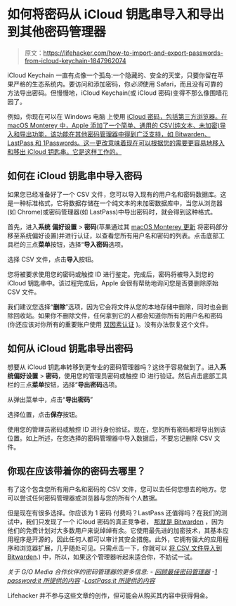 # 如何将密码从 iCloud 钥匙串导入和导出到其他密码管理器

> 原文：<https://lifehacker.com/how-to-import-and-export-passwords-from-icloud-keychain-1847962074>

iCloud Keychain 一直有点像一个孤岛:一个隐藏的、安全的天堂，只要你留在苹果严格的生态系统内。要访问和添加密码，你*必须*使用 Safari，而且没有可靠的方法导出密码。但慢慢地，iCloud Keychain(或 iCloud 密码)变得不那么像围墙花园了。



例如，你现在可以在 Windows 电脑 上使用 [iCloud 密码，包括第三方浏览器。在 macOS Monterey 中，Apple 添加了一个简单、通用的 CSV(纯文本、未加密)导入和导出功能，该功能在其他密码管理器中得到广泛支持，如 Bitwarden、LastPass 和 1Passwords。这一更改意味着现在可以根据您的需要更容易地移入和移出 iCloud 钥匙串。它是这样工作的。](https://lifehacker.com/how-to-finally-use-your-icloud-passwords-on-windows-1847507307)

## 如何在 iCloud 钥匙串中导入密码

如果您已经准备好了一个 CSV 文件，您可以导入现有的用户名和密码数据库。这是一种标准格式，它将数据存储在一个纯文本的未加密数据库中，当您从浏览器(如 Chrome)或密码管理器(如 LastPass)中导出密码时，就会得到这种格式。

首先，进入**系统** **偏好设置** > **密码**(苹果通过其 [macOS Monterey 更新](https://lifehacker.com/31-new-macos-monterey-features-youll-actually-want-to-u-1847900965) 将密码部分移至系统偏好设置)并进行认证，以查看您所有用户名和密码的列表。点击底部工具栏的三点**菜单**按钮，选择“**导入密码**选项。

选择 CSV 文件，点击**导入**按钮。

您将被要求使用您的密码或触控 ID 进行鉴定。完成后，密码将被导入到您的 iCloud 钥匙串中。该过程完成后，Apple 会很有帮助地询问您是否要删除原始 CSV 文件。

我们建议您选择“**删除**”选项，因为它会将文件从您的本地存储中删除，同时也会删除回收站。如果你不删除文件，任何拿到它的人都会知道你所有的用户名和密码(你还应该对你所有的重要账户使用 [双因素认证](https://lifehacker.com/no-one-knows-about-two-factor-authentication-and-privat-1838913065) )。没有办法恢复这个文件。

## 如何从 iCloud 钥匙串导出密码

想要从 iCloud 钥匙串转移到更专业的密码管理器吗？这终于容易做到了。进入**系统偏好设置** > **密码**，使用您的管理员密码或触控 ID 进行验证。然后点击底部工具栏的三点**菜单**按钮，选择“**导出密码**选项。

从弹出菜单中，点击“**导出密码**”

选择位置，点击**保存**按钮。

使用您的管理员密码或触控 ID 进行身份验证。现在，您的所有密码都将导出到该位置。如上所述，在您选择的密码管理器中导入数据后，不要忘记删除 CSV 文件。

## 你现在应该带着你的密码去哪里？

有了这个包含您所有用户名和密码的 CSV 文件，您可以去任何您想去的地方。您可以尝试任何密码管理器或浏览器与您的所有个人数据。

但是现在有很多选择。你应该为 1 密码 付费吗？LastPass 还值得吗？在我们的测试中，我们只发现了一个 iCloud 密码的真正竞争者， [那就是 Bitwarden](https://lifehacker.com/bitwarden-is-now-the-best-free-alternative-to-lastpass-1846289833) ，因为他们的免费计划对大多数用户来说绰绰有余。它使用最先进的加密技术，其基本应用程序是开源的，因此任何人都可以审计其安全措施。此外，它拥有强大的应用程序和浏览器扩展，几乎随处可见。只需点击一下，你就可以 [将 CSV 文件导入到 Bitwarden](https://bitwarden.com/help/article/import-data/#:~:text=Import%20to%20your%20Personal%20Vault,-Importing%20data%20to&text=To%20import%20your%20data%3A,Bitwarden%20support%20for%20import%3F).) 中，所以，如果这个管理器听起来适合你，不妨试一试。

*关于 G/O Media 合作伙伴的密码管理器的更多信息:*
*-* [*回顾最佳密码管理器*](https://lifehacker.com/advisor/best-password-manager/)
*-*[*1 password:it 所提供的内容*](https://lifehacker.com/advisor/1password-review/)
*-*[*LastPass:it 所提供的内容*](https://lifehacker.com/advisor/lastpass-review/)

Lifehacker 并不参与这些文章的创作，但可能会从购买其内容中获得佣金。